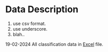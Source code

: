 # Data Description

1. use csv format.
2. use underscore.
3. blah..

19-02-2024
All classification data in [Excel](https://onedrive.live.com/edit?id=C1552A6F51EC5DE7!1426&resid=C1552A6F51EC5DE7!1426&ithint=file%2cxlsx&authkey=!Au9jcDlK3_sq60U&wdo=2&cid=c1552a6f51ec5de7) file.
